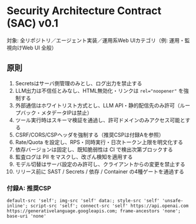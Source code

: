 # Security Architecture Contract (SAC) v0.1

対象: 全リポジトリ／エージェント実装／運用系Web UIカテゴリ（例: 運用・監視向けWeb UI 全般）

## 原則

1. Secretsはサーバ側管理のみとし、ログ出力を禁止する
2. LLM出力は不信任とみなし、HTML無効化・リンクは `rel="noopener"` を強制する
3. 外部通信はホワイトリスト方式とし、LLM API・静的配信先のみ許可（ループバック・メタデータIPは禁止）
4. ツール実行時はスキーマ検証を通過し、許可ドメインのみアクセス可能とする
5. CSRF/CORS/CSPヘッダを強制する（推奨CSPは付録Aを参照）
6. Rate/Quota を設定し、RPS・同時実行・日次トークン上限を明文化する
7. 依存バージョンは固定し、既知脆弱性は CI で検出次第ブロックする
8. 監査ログは PII をマスクし、改ざん検知を適用する
9. モデル切替はサーバ設定のみ許可し、クライアントからの変更を禁止する
10. リリース前に SAST / Secrets / 依存 / Container の4種ゲートを通過する

### 付録A: 推奨CSP

```text
default-src 'self'; img-src 'self' data:; style-src 'self' 'unsafe-inline'; script-src 'self'; connect-src 'self' https://api.openai.com https://generativelanguage.googleapis.com; frame-ancestors 'none'; base-uri 'none'
```
